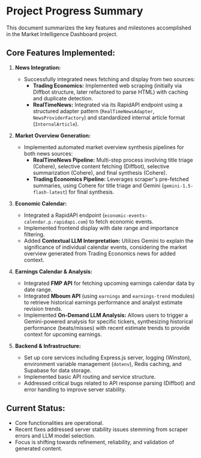 # Project Progress Summary

This document summarizes the key features and milestones accomplished in the Market Intelligence Dashboard project.

## Core Features Implemented:

1.  **News Integration:**
    *   Successfully integrated news fetching and display from two sources:
        *   **Trading Economics:** Implemented web scraping (initially via Diffbot structure, later refactored to parse HTML) with caching and duplicate detection.
        *   **RealTimeNews:** Integrated via its RapidAPI endpoint using a structured adapter pattern (`RealTimeNewsAdapter`, `NewsProviderFactory`) and standardized internal article format (`InternalArticle`).

2.  **Market Overview Generation:**
    *   Implemented automated market overview synthesis pipelines for both news sources:
        *   **RealTimeNews Pipeline:** Multi-step process involving title triage (Cohere), selective content fetching (Diffbot), selective summarization (Cohere), and final synthesis (Cohere).
        *   **Trading Economics Pipeline:** Leverages scraper's pre-fetched summaries, using Cohere for title triage and Gemini (`gemini-1.5-flash-latest`) for final synthesis.

3.  **Economic Calendar:**
    *   Integrated a RapidAPI endpoint (`economic-events-calendar.p.rapidapi.com`) to fetch economic events.
    *   Implemented frontend display with date range and importance filtering.
    *   Added **Contextual LLM Interpretation:** Utilizes Gemini to explain the significance of individual calendar events, considering the market overview generated from Trading Economics news for added context.

4.  **Earnings Calendar & Analysis:**
    *   Integrated **FMP API** for fetching upcoming earnings calendar data by date range.
    *   Integrated **Mboum API** (using `earnings` and `earnings-trend` modules) to retrieve historical earnings performance and analyst estimate revision trends.
    *   Implemented **On-Demand LLM Analysis:** Allows users to trigger a Gemini-powered analysis for specific tickers, synthesizing historical performance (beats/misses) with recent estimate trends to provide context for upcoming earnings.

5.  **Backend & Infrastructure:**
    *   Set up core services including Express.js server, logging (Winston), environment variable management (`dotenv`), Redis caching, and Supabase for data storage.
    *   Implemented basic API routing and service structure.
    *   Addressed critical bugs related to API response parsing (Diffbot) and error handling to improve server stability.

## Current Status:

*   Core functionalities are operational.
*   Recent fixes addressed server stability issues stemming from scraper errors and LLM model selection.
*   Focus is shifting towards refinement, reliability, and validation of generated content.
